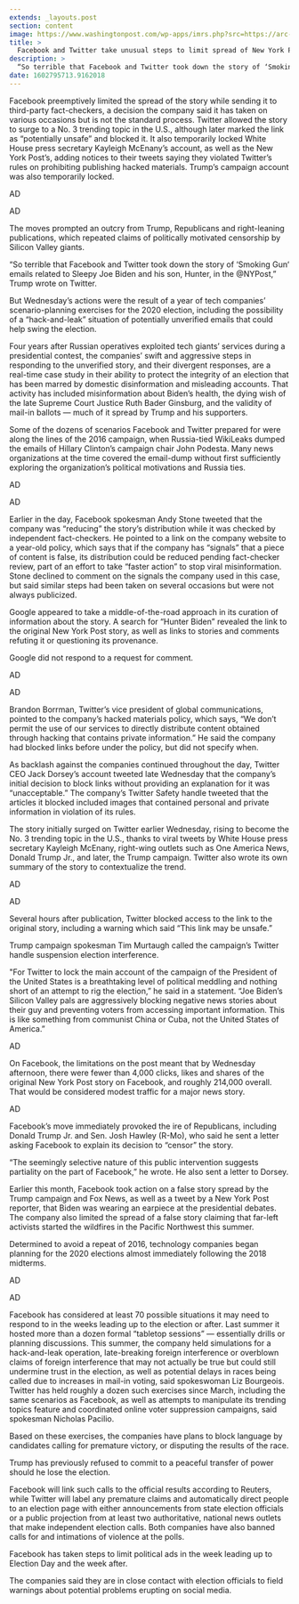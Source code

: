 ```yaml
--- 
extends: _layouts.post 
section: content 
image: https://www.washingtonpost.com/wp-apps/imrs.php?src=https://arc-anglerfish-washpost-prod-washpost.s3.amazonaws.com/public/BWXG44QOEII6XNAERUPGOXWHAE.jpg&w=1440 
title: > 
  Facebook and Twitter take unusual steps to limit spread of New York Post story 
description: > 
  “So terrible that Facebook and Twitter took down the story of ‘Smoking Gun‘ emails related to Sleepy Joe Biden and his son, Hunter, in the @NYPost,” Trump wrote on Twitter.ADADEarlier in the day, Facebook spokesman Andy Stone tweeted that the company was “reducing” the story’s distribution while it was checked by independent fact-checkers.3 trending topic in the U.S., thanks to viral tweets by White House press secretary Kayleigh McEnany, right-wing outlets such as One America News, Donald Trump Jr., and later, the Trump campaign.Earlier this month, Facebook took action on a false story spread by the Trump campaign and Fox News, as well as a tweet by a New York Post reporter, that Biden was wearing an earpiece at the presidential debates.Facebook has taken steps to limit political ads in the week leading up to Election Day and the week after. 
date: 1602795713.9162018 
--- 
```

Facebook preemptively limited the spread of the story while sending it to third-party fact-checkers, a decision the company said it has taken on various occasions but is not the standard process. Twitter allowed the story to surge to a No. 3 trending topic in the U.S., although later marked the link as “potentially unsafe” and blocked it. It also temporarily locked White House press secretary Kayleigh McEnany’s account, as well as the New York Post’s, adding notices to their tweets saying they violated Twitter’s rules on prohibiting publishing hacked materials. Trump’s campaign account was also temporarily locked.

AD

AD

The moves prompted an outcry from Trump, Republicans and right-leaning publications, which repeated claims of politically motivated censorship by Silicon Valley giants.

“So terrible that Facebook and Twitter took down the story of ‘Smoking Gun‘ emails related to Sleepy Joe Biden and his son, Hunter, in the @NYPost,” Trump wrote on Twitter.

But Wednesday’s actions were the result of a year of tech companies’ scenario-planning exercises for the 2020 election, including the possibility of a “hack-and-leak” situation of potentially unverified emails that could help swing the election.

Four years after Russian operatives exploited tech giants’ services during a presidential contest, the companies’ swift and aggressive steps in responding to the unverified story, and their divergent responses, are a real-time case study in their ability to protect the integrity of an election that has been marred by domestic disinformation and misleading accounts. That activity has included misinformation about Biden’s health, the dying wish of the late Supreme Court Justice Ruth Bader Ginsburg, and the validity of mail-in ballots — much of it spread by Trump and his supporters.

Some of the dozens of scenarios Facebook and Twitter prepared for were along the lines of the 2016 campaign, when Russia-tied WikiLeaks dumped the emails of Hillary Clinton’s campaign chair John Podesta. Many news organizations at the time covered the email-dump without first sufficiently exploring the organization’s political motivations and Russia ties.

AD

AD

Earlier in the day, Facebook spokesman Andy Stone tweeted that the company was “reducing” the story’s distribution while it was checked by independent fact-checkers. He pointed to a link on the company website to a year-old policy, which says that if the company has “signals” that a piece of content is false, its distribution could be reduced pending fact-checker review, part of an effort to take “faster action” to stop viral misinformation. Stone declined to comment on the signals the company used in this case, but said similar steps had been taken on several occasions but were not always publicized.

Google appeared to take a middle-of-the-road approach in its curation of information about the story. A search for “Hunter Biden” revealed the link to the original New York Post story, as well as links to stories and comments refuting it or questioning its provenance.

Google did not respond to a request for comment.

AD

AD

Brandon Borrman, Twitter’s vice president of global communications, pointed to the company’s hacked materials policy, which says, “We don’t permit the use of our services to directly distribute content obtained through hacking that contains private information.” He said the company had blocked links before under the policy, but did not specify when.

As backlash against the companies continued throughout the day, Twitter CEO Jack Dorsey’s account tweeted late Wednesday that the company’s initial decision to block links without providing an explanation for it was “unacceptable.” The company’s Twitter Safety handle tweeted that the articles it blocked included images that contained personal and private information in violation of its rules.

The story initially surged on Twitter earlier Wednesday, rising to become the No. 3 trending topic in the U.S., thanks to viral tweets by White House press secretary Kayleigh McEnany, right-wing outlets such as One America News, Donald Trump Jr., and later, the Trump campaign. Twitter also wrote its own summary of the story to contextualize the trend.

AD

AD

Several hours after publication, Twitter blocked access to the link to the original story, including a warning which said “This link may be unsafe.”

Trump campaign spokesman Tim Murtaugh called the campaign’s Twitter handle suspension election interference.

"For Twitter to lock the main account of the campaign of the President of the United States is a breathtaking level of political meddling and nothing short of an attempt to rig the election,” he said in a statement. “Joe Biden’s Silicon Valley pals are aggressively blocking negative news stories about their guy and preventing voters from accessing important information. This is like something from communist China or Cuba, not the United States of America.”

AD

On Facebook, the limitations on the post meant that by Wednesday afternoon, there were fewer than 4,000 clicks, likes and shares of the original New York Post story on Facebook, and roughly 214,000 overall. That would be considered modest traffic for a major news story.

AD

Facebook’s move immediately provoked the ire of Republicans, including Donald Trump Jr. and Sen. Josh Hawley (R-Mo), who said he sent a letter asking Facebook to explain its decision to “censor” the story.

“The seemingly selective nature of this public intervention suggests partiality on the part of Facebook,” he wrote. He also sent a letter to Dorsey.

Earlier this month, Facebook took action on a false story spread by the Trump campaign and Fox News, as well as a tweet by a New York Post reporter, that Biden was wearing an earpiece at the presidential debates. The company also limited the spread of a false story claiming that far-left activists started the wildfires in the Pacific Northwest this summer.

Determined to avoid a repeat of 2016, technology companies began planning for the 2020 elections almost immediately following the 2018 midterms.

AD

AD

Facebook has considered at least 70 possible situations it may need to respond to in the weeks leading up to the election or after. Last summer it hosted more than a dozen formal “tabletop sessions” — essentially drills or planning discussions. This summer, the company held simulations for a hack-and-leak operation, late-breaking foreign interference or overblown claims of foreign interference that may not actually be true but could still undermine trust in the election, as well as potential delays in races being called due to increases in mail-in voting, said spokeswoman Liz Bourgeois. Twitter has held roughly a dozen such exercises since March, including the same scenarios as Facebook, as well as attempts to manipulate its trending topics feature and coordinated online voter suppression campaigns, said spokesman Nicholas Pacilio.

Based on these exercises, the companies have plans to block language by candidates calling for premature victory, or disputing the results of the race.

Trump has previously refused to commit to a peaceful transfer of power should he lose the election.

Facebook will link such calls to the official results according to Reuters, while Twitter will label any premature claims and automatically direct people to an election page with either announcements from state election officials or a public projection from at least two authoritative, national news outlets that make independent election calls. Both companies have also banned calls for and intimations of violence at the polls.

Facebook has taken steps to limit political ads in the week leading up to Election Day and the week after.

The companies said they are in close contact with election officials to field warnings about potential problems erupting on social media.